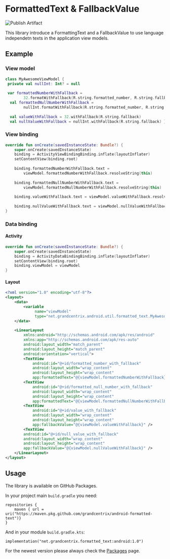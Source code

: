   
# FormattedText & FallbackValue  
  ![Publish Artifact](https://github.com/grandcentrix/android-formatted-text/workflows/Publish%20Artifact/badge.svg)    
    
This library introduce a FormattingText and a FallbackValue to use language independetn texts in the application view models.     
    
## Example  
 
### View model
```kotlin
class MyAwesomeViewModel {    
 private val nullInt: Int? = null    
    
 var formattedNumberWithFallback =    
        32.formatWithFallback(R.string.formatted_number, R.string.fallback)    
  val formattedNullNumberWithFallback =    
        nullInt.formatWithFallback(R.string.formatted_number, R.string.fallback)    
    
  val valueWithFallback = 32.withFallback(R.string.fallback)
  val nullValueWithFallback = nullInt.withFallback(R.string.fallback) }  
``` 

### View binding

```kotlin
override fun onCreate(savedInstanceState: Bundle?) {    
    super.onCreate(savedInstanceState)    
    binding = ActivityViewBindingBinding.inflate(layoutInflater)    
    setContentView(binding.root)    
    
    binding.formattedNumberWithFallback.text =    
        viewModel.formattedNumberWithFallback.resolveString(this)    
          
    binding.formattedNullNumberWithFallback.text =    
        viewModel.formattedNullNumberWithFallback.resolveString(this)    
          
    binding.valueWithFallback.text = viewModel.valueWithFallback.resolveString(this)    
      
	binding.nullValueWithFallback.text = viewModel.nullValueWithFallback.resolveString(this)
}  
 ```
### Data binding
#### Activity
```kotlin
override fun onCreate(savedInstanceState: Bundle?) {    
    super.onCreate(savedInstanceState)    
    binding = ActivityDataBindingBinding.inflate(layoutInflater)    
    setContentView(binding.root)    
	binding.viewModel = viewModel 
}  
 ```
#### Layout
```XML     
<?xml version="1.0" encoding="utf-8"?>
<layout>        
    <data>    
        <variable  
			 name="viewModel"
			 type="net.grandcentrix.android.util.formatted_text.MyAwesomeViewModel" />
	</data>    
    
    <LinearLayout
	    xmlns:android="http://schemas.android.com/apk/res/android"  
	    xmlns:app="http://schemas.android.com/apk/res-auto"
	    android:layout_width="match_parent"
	    android:layout_height="match_parent"
	    android:orientation="vertical">    
        <TextView  
			android:id="@+id/formatted_number_with_fallback"
			android:layout_width="wrap_content"
			android:layout_height="wrap_content"
			app:formattedText="@{viewModel.formattedNumberWithFallback}" />    
        <TextView
	        android:id="@+id/formatted_null_number_with_fallback"
	        android:layout_width="wrap_content"
	        android:layout_height="wrap_content"
	        app:formattedText="@{viewModel.formattedNullNumberWithFallback}" />     
        <TextView
	        android:id="@+id/value_with_fallback"
	        android:layout_width="wrap_content"
	        android:layout_height="wrap_content"
	        app:fallbackValue="@{viewModel.valueWithFallback}" />    
        <TextView
        android:id="@+id/null_value_with_fallback"
	    android:layout_width="wrap_content"
	    android:layout_height="wrap_content"
	    app:fallbackValue="@{viewModel.nullValueWithFallback}" />
	</LinearLayout>
</layout>  
```
## Usage
The library is available on GitHub Packages.    
    
In your project main `build.gradle` you need:    
```
repositories {    
	maven { url = uri("https://maven.pkg.github.com/grandcentrix/android-formatted-text")}
}
```    
And in your module `build.gradle.kts`:    
    
```
implementation("net.grandcentrix.formatted_text:android:1.0")
```    

 For the newest version please always check the [Packages](https://github.com/grandcentrix/android-formatted-text/packages) page.